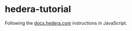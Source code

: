 # hedera-tutorial

Following the [docs.hedera.com](https://docs.hedera.com) instructions in JavaScript.